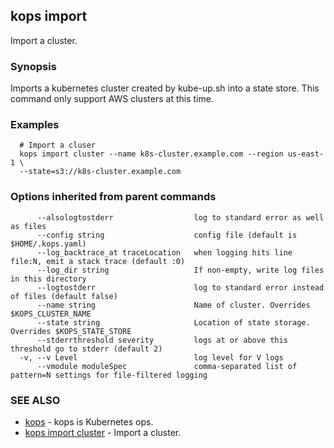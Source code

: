 
<!--- This file is automatically generated by make gen-cli-docs; changes should be made in the go CLI command code (under cmd/kops) -->

## kops import

Import a cluster.

### Synopsis


Imports a kubernetes cluster created by kube-up.sh into a state store.  This command only support AWS clusters at this time.

### Examples

```
  # Import a cluser
  kops import cluster --name k8s-cluster.example.com --region us-east-1 \
  --state=s3://k8s-cluster.example.com
```

### Options inherited from parent commands

```
      --alsologtostderr                  log to standard error as well as files
      --config string                    config file (default is $HOME/.kops.yaml)
      --log_backtrace_at traceLocation   when logging hits line file:N, emit a stack trace (default :0)
      --log_dir string                   If non-empty, write log files in this directory
      --logtostderr                      log to standard error instead of files (default false)
      --name string                      Name of cluster. Overrides $KOPS_CLUSTER_NAME
      --state string                     Location of state storage. Overrides $KOPS_STATE_STORE
      --stderrthreshold severity         logs at or above this threshold go to stderr (default 2)
  -v, --v Level                          log level for V logs
      --vmodule moduleSpec               comma-separated list of pattern=N settings for file-filtered logging
```

### SEE ALSO
* [kops](kops.md)	 - kops is Kubernetes ops.
* [kops import cluster](kops_import_cluster.md)	 - Import a cluster.

